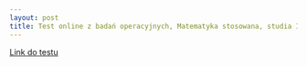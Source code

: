 ```yaml
---
layout: post
title: Test online z badań operacyjnych, Matematyka stosowana, studia II stopnia 
---
```


[Link do testu](https://www.testportal.pl/test.html?t=D5yNTXgKC7mS)
